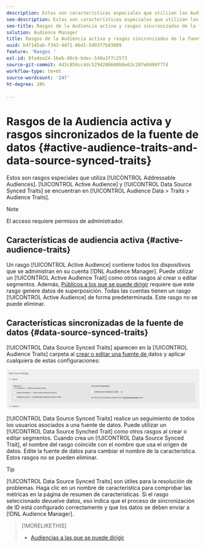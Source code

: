 ```yaml
---
description: Estas son características especiales que utilizan las Audiencias a las que se puede dirigir. Los rasgos sincronizados de la audiencia activa y la fuente de datos se encuentran en Datos de audiencia > Características > Características de la audiencia.
seo-description: Estas son características especiales que utilizan las Audiencias a las que se puede dirigir. Los rasgos sincronizados de la audiencia activa y la fuente de datos se encuentran en Datos de audiencia > Características > Características de la audiencia.
seo-title: Rasgos de la Audiencia activa y rasgos sincronizados de la fuente de datos
solution: Audience Manager
title: Rasgos de la Audiencia activa y rasgos sincronizados de la fuente de datos
uuid: b4f145ab-f343-4d71-86d1-5d03f7b03809
feature: 'Rasgos '
exl-id: 8fa4ea24-1beb-40cb-bdec-540a3f7c2573
source-git-commit: 4d3c859cc4dc5294286680b0e63c287e0409f7fd
workflow-type: tm+mt
source-wordcount: '247'
ht-degree: 10%

---
```


# Rasgos de la Audiencia activa y rasgos sincronizados de la fuente de datos {#active-audience-traits-and-data-source-synced-traits}

Estos son rasgos especiales que utiliza [!UICONTROL Addressable Audiences]. [!UICONTROL Active Audience] y  [!UICONTROL Data Source Synced Traits] se encuentran en  [!UICONTROL Audience Data > Traits > Audience Traits].

>[!NOTE]
>
>El acceso requiere permisos de administrador.

## Características de audiencia activa {#active-audience-traits}

Un rasgo [!UICONTROL Active Audience] contiene todos los dispositivos que se administran en su cuenta [!DNL Audience Manager]. Puede utilizar un [!UICONTROL Active Audience Trait] como otros rasgos al crear o editar segmentos. Además, [Públicos a los que se puede dirigir](../../features/addressable-audiences.md) requiere que este rasgo genere datos de superposición. Todas las cuentas tienen un rasgo [!UICONTROL Active Audience] de forma predeterminada. Este rasgo no se puede eliminar.

## Características sincronizadas de la fuente de datos {#data-source-synced-traits}

[!UICONTROL Data Source Synced Traits] aparecen en la  [!UICONTROL Audience Traits] carpeta al  [crear o editar una fuente de ](../../features/manage-datasources.md#create-data-source) datos y aplicar cualquiera de estas configuraciones:

![](assets/datasource_synced.png)

[!UICONTROL Data Source Synced Traits] realice un seguimiento de todos los usuarios asociados a una fuente de datos. Puede utilizar un [!UICONTROL Data Source Synched Trait] como otros rasgos al crear o editar segmentos. Cuando crea un [!UICONTROL Data Source Synced Trait], el nombre del rasgo coincide con el nombre que usa el origen de datos. Edite la fuente de datos para cambiar el nombre de la característica. Estos rasgos no se pueden eliminar.

>[!TIP]
>
>[!UICONTROL Data Source Synced Traits] son útiles para la resolución de problemas. Haga clic en un nombre de característica para comprobar las métricas en la página de resumen de características. Si el rasgo seleccionado devuelve datos, eso indica que el proceso de sincronización de ID está configurado correctamente y que los datos se deben enviar a [!DNL Audience Manager].

>[!MORELIKETHIS]
>
>* [Audiencias a las que se puede dirigir](../../features/addressable-audiences.md)

